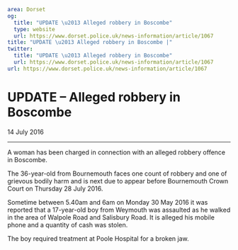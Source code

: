 ```yaml
area: Dorset
og:
  title: "UPDATE \u2013 Alleged robbery in Boscombe"
  type: website
  url: https://www.dorset.police.uk/news-information/article/1067
title: "UPDATE \u2013 Alleged robbery in Boscombe |"
twitter:
  title: "UPDATE \u2013 Alleged robbery in Boscombe"
  url: https://www.dorset.police.uk/news-information/article/1067
url: https://www.dorset.police.uk/news-information/article/1067
```

# UPDATE – Alleged robbery in Boscombe

14 July 2016

* * *

A woman has been charged in connection with an alleged robbery offence in Boscombe.

The 36-year-old from Bournemouth faces one count of robbery and one of grievous bodily harm and is next due to appear before Bournemouth Crown Court on Thursday 28 July 2016.

Sometime between 5.40am and 6am on Monday 30 May 2016 it was reported that a 17-year-old boy from Weymouth was assaulted as he walked in the area of Walpole Road and Salisbury Road. It is alleged his mobile phone and a quantity of cash was stolen.

The boy required treatment at Poole Hospital for a broken jaw.
